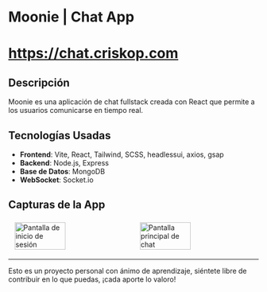 # Moonie | Chat App

# https://chat.criskop.com

## Descripción
<!-- Aquí puedes escribir la descripción de tu proyecto -->
Moonie es una aplicación de chat fullstack creada con React que permite a los usuarios comunicarse en tiempo real.

## Tecnologías Usadas
- **Frontend**: Vite, React, Tailwind, SCSS, headlessui, axios, gsap
- **Backend**: Node.js, Express
- **Base de Datos**: MongoDB
- **WebSocket**: Socket.io

## Capturas de la App
<!-- Añade aquí capturas de pantalla de tu aplicación -->
<div style="display: flex; flex-wrap: wrap; justify-content: space-around;">
  <img src="https://criskop.com/img/moonie.png" alt="Pantalla de inicio de sesión" width="45%" style="margin: 1%;">
  <img src="https://chat.criskop.com/img/screenshot.png" alt="Pantalla principal de chat" width="45%" style="margin: 1%;">
</div>

---

Esto es un proyecto personal con ánimo de aprendizaje, siéntete libre de contribuir en lo que puedas, ¡cada aporte lo valoro!
